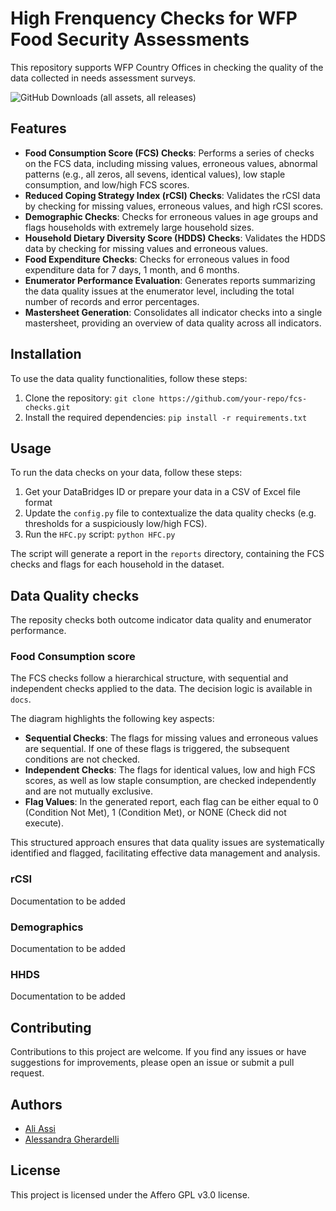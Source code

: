 # High Frenquency Checks for WFP Food Security Assessments

This repository supports WFP Country Offices in checking the quality of the data collected in needs assessment surveys. 

![GitHub Downloads (all assets, all releases)](https://img.shields.io/github/downloads/:user/https%3A%2F%2Fgithub.com%2FWFP-VAM%2F/total)

## Features

- **Food Consumption Score (FCS) Checks**: Performs a series of checks on the FCS data, including missing values, erroneous values, abnormal patterns (e.g., all zeros, all sevens, identical values), low staple consumption, and low/high FCS scores.
- **Reduced Coping Strategy Index (rCSI) Checks**: Validates the rCSI data by checking for missing values, erroneous values, and high rCSI scores.
- **Demographic Checks**: Checks for erroneous values in age groups and flags households with extremely large household sizes.
- **Household Dietary Diversity Score (HDDS) Checks**: Validates the HDDS data by checking for missing values and erroneous values.
- **Food Expenditure Checks**: Checks for erroneous values in food expenditure data for 7 days, 1 month, and 6 months.
- **Enumerator Performance Evaluation**: Generates reports summarizing the data quality issues at the enumerator level, including the total number of records and error percentages.
- **Mastersheet Generation**: Consolidates all indicator checks into a single mastersheet, providing an overview of data quality across all indicators.

## Installation

To use the data quality functionalities, follow these steps:

1. Clone the repository: `git clone https://github.com/your-repo/fcs-checks.git`
2. Install the required dependencies: `pip install -r requirements.txt`

## Usage

To run the data checks on your data, follow these steps:

1. Get your DataBridges ID or prepare your data in a CSV of Excel file format
2. Update the `config.py` file to contextualize the data quality checks (e.g. thresholds for a suspiciously low/high FCS).
3. Run the `HFC.py` script: `python HFC.py`

The script will generate a report in the `reports` directory, containing the FCS checks and flags for each household in the dataset.

## Data Quality checks
The reposity checks both outcome indicator data quality  and enumerator performance. 

### Food Consumption score
The FCS checks follow a hierarchical structure, with sequential and independent checks applied to the data. The decision logic is available in ```docs```.

The diagram highlights the following key aspects:

- **Sequential Checks**: The flags for missing values and erroneous values are sequential. If one of these flags is triggered, the subsequent conditions are not checked.
- **Independent Checks**: The flags for identical values, low and high FCS scores, as well as low staple consumption, are checked independently and are not mutually exclusive.
- **Flag Values**: In the generated report, each flag can be either equal to 0 (Condition Not Met), 1 (Condition Met), or NONE (Check did not execute).

This structured approach ensures that data quality issues are systematically identified and flagged, facilitating effective data management and analysis.

### rCSI
Documentation to be added

### Demographics
Documentation to be added

### HHDS
Documentation to be added


## Contributing

Contributions to this project are welcome. If you find any issues or have suggestions for improvements, please open an issue or submit a pull request.


## Authors
- [Ali Assi](https://github.com/AssiALi16)
- [Alessandra Gherardelli](https://github.com/AlexGherardelli)

## License

This project is licensed under the Affero GPL v3.0 license.
